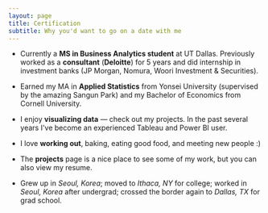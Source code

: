 ```yaml
---
layout: page
title: Certification
subtitle: Why you'd want to go on a date with me
---
```


- Currently a **MS in Business Analytics student** at UT Dallas. Previously worked as a **consultant** (**Deloitte**) for 5 years and did internship in investment banks (JP Morgan, Nomura, Woori Investment & Securities).

- Earned my MA in **Applied Statistics** from Yonsei University (supervised by the amazing Sangun Park) and my Bachelor of Economics from Cornell University. 

- I enjoy **visualizing data** — check out my projects. In the past several years I've become an experienced Tableau and Power BI user.

- I love **working out**, baking, eating good food, and meeting new people :)

- The **projects** page is a nice place to see some of my work, but you can also view my resume.

- Grew up in _Seoul, Korea_; moved to _Ithaca, NY_ for college; worked in _Seoul, Korea_ after undergrad; crossed the border again to _Dallas, TX_ for grad school.
